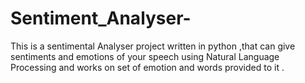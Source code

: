 # Sentiment_Analyser-
This is a sentimental Analyser project written in python ,that can give sentiments and emotions of your speech using Natural Language Processing and works on set of emotion and words provided to it .
